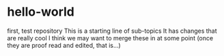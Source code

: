 # hello-world
first, test repository
This is a starting line of sub-topics
It has changes that are really cool
I think we may want to merge these in at some point
(once they are proof read and edited, that is...)
